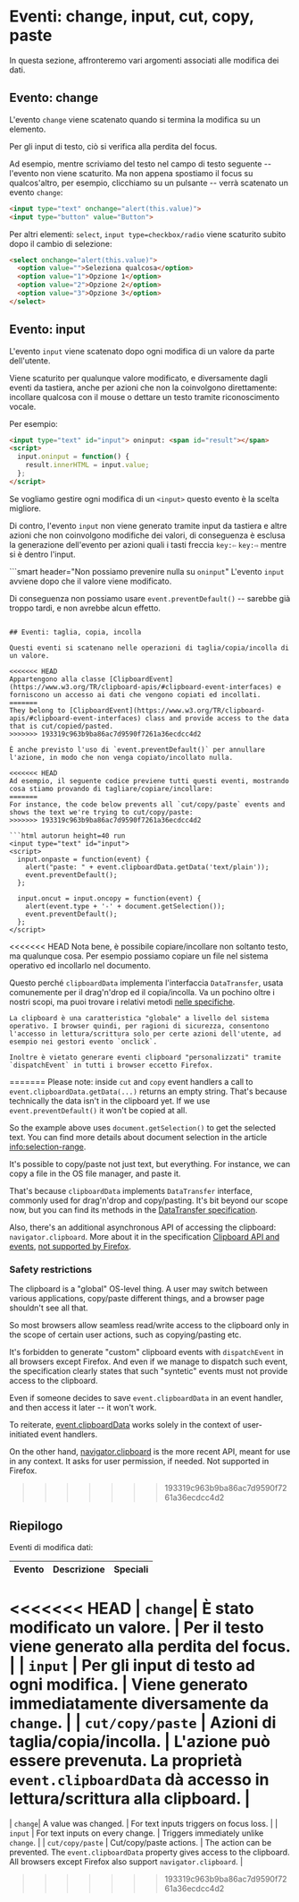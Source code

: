# Eventi: change, input, cut, copy, paste

In questa sezione, affronteremo vari argomenti associati alle modifica dei dati.

## Evento: change

L'evento `change` viene scatenato quando si termina la modifica su un elemento.

Per gli input di testo, ciò si verifica alla perdita del focus.

Ad esempio, mentre scriviamo del testo nel campo di testo seguente -- l'evento non viene scaturito. Ma non appena spostiamo il focus su qualcos'altro, per esempio, clicchiamo su un pulsante -- verrà scatenato un evento `change`:

```html autorun height=40 run
<input type="text" onchange="alert(this.value)">
<input type="button" value="Button">
```

Per altri elementi: `select`, `input type=checkbox/radio` viene scaturito subito dopo il cambio di selezione:

```html autorun height=40 run
<select onchange="alert(this.value)">
  <option value="">Seleziona qualcosa</option>
  <option value="1">Opzione 1</option>
  <option value="2">Opzione 2</option>
  <option value="3">Opzione 3</option>
</select>
```


## Evento: input

L'evento `input` viene scatenato dopo ogni modifica di un valore da parte dell'utente.

Viene scaturito per qualunque valore modificato, e diversamente dagli eventi da tastiera, anche per azioni che non la coinvolgono direttamente: incollare qualcosa con il mouse o dettare un testo tramite riconoscimento vocale.

Per esempio:

```html autorun height=40 run
<input type="text" id="input"> oninput: <span id="result"></span>
<script>
  input.oninput = function() {
    result.innerHTML = input.value;
  };
</script>
```

Se vogliamo gestire ogni modifica di un `<input>` questo evento è la scelta migliore.

Di contro, l'evento `input` non viene generato tramite input da tastiera e altre azioni che non coinvolgono modifiche dei valori, di conseguenza è esclusa la generazione dell'evento per azioni quali i tasti freccia `key:⇦` `key:⇨` mentre si è dentro l'input.

```smart header="Non possiamo prevenire nulla su `oninput`"
L'evento `input` avviene dopo che il valore viene modificato.

Di conseguenza non possiamo usare `event.preventDefault()` -- sarebbe già troppo tardi, e non avrebbe alcun effetto.
```

## Eventi: taglia, copia, incolla

Questi eventi si scatenano nelle operazioni di taglia/copia/incolla di un valore.

<<<<<<< HEAD
Appartengono alla classe [ClipboardEvent](https://www.w3.org/TR/clipboard-apis/#clipboard-event-interfaces) e forniscono un accesso ai dati che vengono copiati ed incollati.
=======
They belong to [ClipboardEvent](https://www.w3.org/TR/clipboard-apis/#clipboard-event-interfaces) class and provide access to the data that is cut/copied/pasted.
>>>>>>> 193319c963b9ba86ac7d9590f7261a36ecdcc4d2

È anche previsto l'uso di `event.preventDefault()` per annullare l'azione, in modo che non venga copiato/incollato nulla.

<<<<<<< HEAD
Ad esempio, il seguente codice previene tutti questi eventi, mostrando cosa stiamo provando di tagliare/copiare/incollare:
=======
For instance, the code below prevents all `cut/copy/paste` events and shows the text we're trying to cut/copy/paste:
>>>>>>> 193319c963b9ba86ac7d9590f7261a36ecdcc4d2

```html autorun height=40 run
<input type="text" id="input">
<script>
  input.onpaste = function(event) {
    alert("paste: " + event.clipboardData.getData('text/plain'));
    event.preventDefault();
  };

  input.oncut = input.oncopy = function(event) {
    alert(event.type + '-' + document.getSelection());
    event.preventDefault();
  };
</script>
```

<<<<<<< HEAD
Nota bene, è possibile copiare/incollare non soltanto testo, ma qualunque cosa. Per esempio possiamo copiare un file nel sistema operativo ed incollarlo nel documento.

Questo perché `clipboardData` implementa l'interfaccia `DataTransfer`, usata comunemente per il drag'n'drop ed il copia/incolla. Va un pochino oltre i nostri scopi, ma puoi trovare i relativi metodi [nelle specifiche](https://html.spec.whatwg.org/multipage/dnd.html#the-datatransfer-interface).

```warn header="ClipboardAPI: restrizione per la sicurezza dell'utente"
La clipboard è una caratteristica "globale" a livello del sistema operativo. I browser quindi, per ragioni di sicurezza, consentono l'accesso in lettura/scrittura solo per certe azioni dell'utente, ad esempio nei gestori evento `onclick`.

Inoltre è vietato generare eventi clipboard "personalizzati" tramite `dispatchEvent` in tutti i browser eccetto Firefox.
```
=======
Please note: inside `cut` and `copy` event handlers a call to  `event.clipboardData.getData(...)` returns an empty string. That's because technically the data isn't in the clipboard yet. If we use `event.preventDefault()` it won't be copied at all.

So the example above uses `document.getSelection()` to get the selected text. You can find more details about document selection in the article <info:selection-range>.

It's possible to copy/paste not just text, but everything. For instance, we can copy a file in the OS file manager, and paste it.

That's because `clipboardData` implements `DataTransfer` interface, commonly used for drag'n'drop and copy/pasting. It's bit beyond our scope now, but you can find its methods in the [DataTransfer specification](https://html.spec.whatwg.org/multipage/dnd.html#the-datatransfer-interface).

Also, there's an additional asynchronous API of accessing the clipboard: `navigator.clipboard`. More about it in the specification [Clipboard API and events](https://www.w3.org/TR/clipboard-apis/), [not supported by Firefox](https://caniuse.com/async-clipboard).

### Safety restrictions

The clipboard is a "global" OS-level thing. A user may switch between various applications, copy/paste different things, and a browser page shouldn't see all that.

So most browsers allow seamless read/write access to the clipboard only in the scope of certain user actions, such as copying/pasting etc.

It's forbidden to generate "custom" clipboard events with `dispatchEvent` in all browsers except Firefox. And even if we manage to dispatch such event, the specification clearly states that such "syntetic" events must not provide access to the clipboard.

Even if someone decides to save `event.clipboardData` in an event handler, and then access it later -- it won't work.

To reiterate, [event.clipboardData](https://www.w3.org/TR/clipboard-apis/#clipboardevent-clipboarddata) works solely in the context of user-initiated event handlers.

On the other hand, [navigator.clipboard](https://www.w3.org/TR/clipboard-apis/#h-navigator-clipboard) is the more recent API, meant for use in any context. It asks for user permission, if needed. Not supported in Firefox.
>>>>>>> 193319c963b9ba86ac7d9590f7261a36ecdcc4d2

## Riepilogo

Eventi di modifica dati:

| Evento | Descrizione | Speciali |
|---------|----------|-------------|
<<<<<<< HEAD
| `change`| È stato modificato un valore. | Per il testo viene generato alla perdita del focus. |
| `input` | Per gli input di testo ad ogni modifica. | Viene generato immediatamente diversamente da `change`. |
| `cut/copy/paste` | Azioni di taglia/copia/incolla. | L'azione può essere prevenuta. La proprietà `event.clipboardData` dà accesso in lettura/scrittura alla clipboard. |
=======
| `change`| A value was changed. | For text inputs triggers on focus loss. |
| `input` | For text inputs on every change. | Triggers immediately unlike `change`. |
| `cut/copy/paste` | Cut/copy/paste actions. | The action can be prevented. The `event.clipboardData` property gives access to the clipboard. All browsers except Firefox also support `navigator.clipboard`. |
>>>>>>> 193319c963b9ba86ac7d9590f7261a36ecdcc4d2
